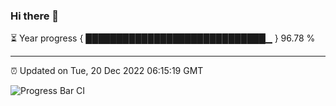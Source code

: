 ### Hi there 👋

⏳ Year progress { █████████████████████████████▁ } 96.78 %

---

⏰ Updated on Tue, 20 Dec 2022 06:15:19 GMT

![Progress Bar CI](https://github.com/liununu/liununu/workflows/Progress%20Bar%20CI/badge.svg)
